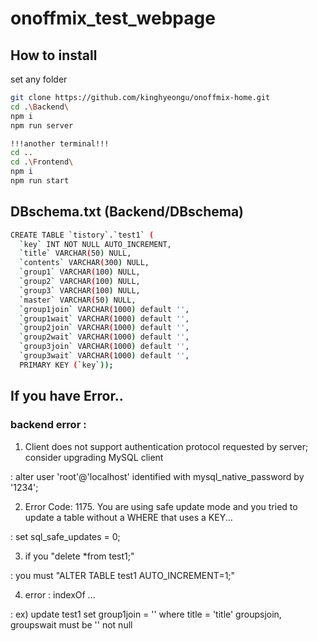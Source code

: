 # onoffmix_test_webpage

## How to install
set any folder
```sh
git clone https://github.com/kinghyeongu/onoffmix-home.git
cd .\Backend\
npm i
npm run server
```

```sh
!!!another terminal!!!
cd ..
cd .\Frontend\
npm i
npm run start
```

## DBschema.txt (Backend/DBschema)
```sh
CREATE TABLE `tistory`.`test1` (
  `key` INT NOT NULL AUTO_INCREMENT,
  `title` VARCHAR(50) NULL,
  `contents` VARCHAR(300) NULL,
  `group1` VARCHAR(100) NULL,
  `group2` VARCHAR(100) NULL,  
  `group3` VARCHAR(100) NULL,  
  `master` VARCHAR(50) NULL,
  `group1join` VARCHAR(1000) default '',
  `group1wait` VARCHAR(1000) default '',
  `group2join` VARCHAR(1000) default '',
  `group2wait` VARCHAR(1000) default '',
  `group3join` VARCHAR(1000) default '',
  `group3wait` VARCHAR(1000) default '',
  PRIMARY KEY (`key`));
```

## If you have Error..
### backend error : 

1) Client does not support authentication protocol requested by server; consider upgrading MySQL  client

: alter user 'root'@'localhost' identified with mysql_native_password by '1234';

2) Error Code: 1175. You are using safe update mode and you tried to update a table without a WHERE that uses a KEY...

: set sql_safe_updates = 0;

3) if you "delete *from test1;"

: you must "ALTER TABLE test1 AUTO_INCREMENT=1;"

4) error : indexOf ...

: ex) update test1 set group1join = '' where title = 'title'
  groupsjoin, groupswait must be '' not null
